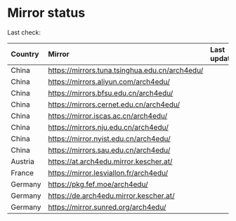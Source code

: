 <script src="./time.js"></script>
# Mirror status
Last check: <script type="text/javascript">localize(1713006754.7966576);</script>

|Country|Mirror|Last update|
|:------|:-----|:----------|
|China|https://mirrors.tuna.tsinghua.edu.cn/arch4edu/|<script type="text/javascript">localize(1712989575);</script>|
|China|https://mirrors.aliyun.com/arch4edu/|<script type="text/javascript">localize(1712946677);</script>|
|China|https://mirrors.bfsu.edu.cn/arch4edu/|<script type="text/javascript">localize(1712946677);</script>|
|China|https://mirrors.cernet.edu.cn/arch4edu/|<script type="text/javascript">localize(1712946677);</script>|
|China|https://mirror.iscas.ac.cn/arch4edu/|<script type="text/javascript">localize(1712946677);</script>|
|China|https://mirrors.nju.edu.cn/arch4edu/|<script type="text/javascript">localize(1712946677);</script>|
|China|https://mirror.nyist.edu.cn/arch4edu/|<script type="text/javascript">localize(1712946677);</script>|
|China|https://mirrors.sau.edu.cn/arch4edu/|<script type="text/javascript">localize(1712989575);</script>|
|Austria|https://at.arch4edu.mirror.kescher.at/|<script type="text/javascript">localize(1712989575);</script>|
|France|https://mirror.lesviallon.fr/arch4edu/|<script type="text/javascript">localize(1712946677);</script>|
|Germany|https://pkg.fef.moe/arch4edu/|<script type="text/javascript">localize(1712989575);</script>|
|Germany|https://de.arch4edu.mirror.kescher.at/|<script type="text/javascript">localize(1712989575);</script>|
|Germany|https://mirror.sunred.org/arch4edu/|<script type="text/javascript">localize(1712989575);</script>|

<script src="./tablefilter/tablefilter.js"></script>
<script src="./table.js"></script>